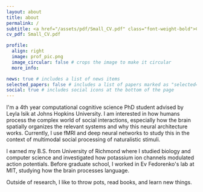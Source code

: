 ```yaml
---
layout: about
title: about
permalink: /
subtitle: <a href="/assets/pdf/Small_CV.pdf" class="font-weight-bold">CV</a> 
cv_pdf: Small_CV.pdf

profile:
  align: right
  image: prof_pic.png
  image_circular: false # crops the image to make it circular
  more_info: 

news: true # includes a list of news items
selected_papers: false # includes a list of papers marked as "selected={true}"
social: true # includes social icons at the bottom of the page
---
```


I'm a 4th year computational cognitive science PhD student advised by Leyla Isik at Johns Hopkins University. 
I am interested in how humans process the complex world of social interactions, especially how the brain spatially organizes the relevant systems and why this neural architecture works. Currently, I use fMRI and deep neural networks to study this in the context of multimodal social processing of naturalistic stimuli. 

I earned my B.S. from University of Richmond where I studied biology and computer science and investigated how potassium ion channels modulated action potentials. Before graduate school, I worked in Ev Fedorenko's lab at MIT, studying how the brain processes language.

Outside of research, I like to throw pots, read books, and learn new things.
